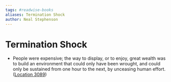 ```yaml
---
tags: #readwise-books
aliases: Termination Shock
author: Neal Stephenson
---
```

# Termination Shock

- People were expensive; the way to display, or to enjoy, great wealth was to build an environment that could only have been wrought, and could only be sustained from one hour to the next, by unceasing human effort. ([Location 3089](https://readwise.io/to_kindle?action=open&asin=B08WLWC6GZ&location=3089))
